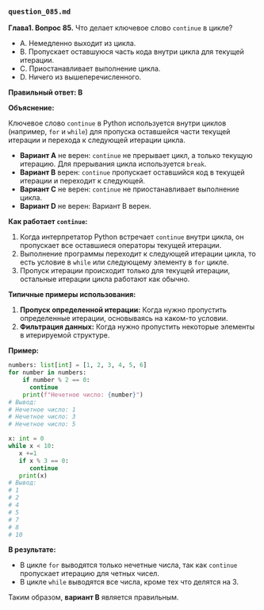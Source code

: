 ### `question_085.md`

**Глава1. Вопрос 85.** Что делает ключевое слово `continue` в цикле?

- A. Немедленно выходит из цикла.
- B. Пропускает оставшуюся часть кода внутри цикла для текущей итерации.
- C. Приостанавливает выполнение цикла.
- D. Ничего из вышеперечисленного.

**Правильный ответ: B**

**Объяснение:**

Ключевое слово `continue` в Python используется внутри циклов (например, `for` и `while`) для пропуска оставшейся части текущей итерации и перехода к следующей итерации цикла.

*   **Вариант A** не верен: `continue` не прерывает цикл, а только текущую итерацию. Для прерывания цикла используется `break`.
*   **Вариант B** верен: `continue` пропускает оставшийся код в текущей итерации и переходит к следующей.
*   **Вариант C** не верен: `continue` не приостанавливает выполнение цикла.
*   **Вариант D** не верен: Вариант B верен.

**Как работает `continue`:**

1.  Когда интерпретатор Python встречает `continue` внутри цикла, он пропускает все оставшиеся операторы текущей итерации.
2.  Выполнение программы переходит к следующей итерации цикла, то есть условие в `while` или следующему элементу в `for` цикле.
3.  Пропуск итерации происходит только для текущей итерации, остальные итерации цикла работают как обычно.

**Типичные примеры использования:**

1.  **Пропуск определенной итерации:** Когда нужно пропустить определенные итерации, основываясь на каком-то условии.
2.  **Фильтрация данных:** Когда нужно пропустить некоторые элементы в итерируемой структуре.

**Пример:**

```python
numbers: list[int] = [1, 2, 3, 4, 5, 6]
for number in numbers:
    if number % 2 == 0:
      continue
    print(f"Нечетное число: {number}")
# Вывод:
# Нечетное число: 1
# Нечетное число: 3
# Нечетное число: 5

x: int = 0
while x < 10:
   x +=1
   if x % 3 == 0:
      continue
   print(x)
# Вывод:
# 1
# 2
# 4
# 5
# 7
# 8
# 10
```

**В результате:**
* В цикле `for` выводятся только нечетные числа, так как `continue` пропускает итерацию для четных чисел.
* В цикле `while` выводятся все числа, кроме тех что делятся на 3.

Таким образом, **вариант B** является правильным.

